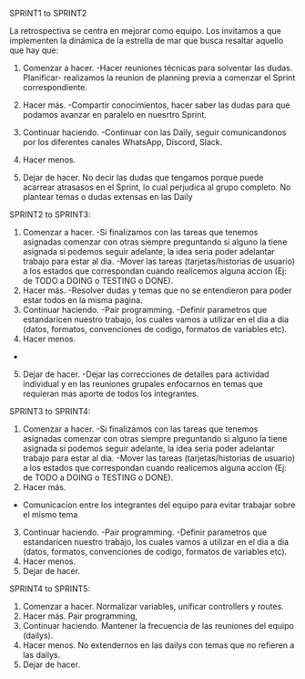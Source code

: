 SPRINT1 to SPRINT2

La retrospectiva se centra en mejorar como equipo. Los invitamos a que implementen la
dinámica de la estrella de mar que busca resaltar aquello que hay que:
1. Comenzar a hacer.
-Hacer reuniones técnicas para solventar las dudas.
Planificar- realizamos la reunion de planning previa a comenzar el Sprint correspondiente.
2. Hacer más.
-Compartir conocimientos, hacer saber las dudas para que podamos avanzar en paralelo en nuesrtro Sprint.                           
3. Continuar haciendo.
-Continuar con las Daily, seguir comunicandonos por los diferentes canales WhatsApp, Discord, Slack.
4. Hacer menos.

5. Dejar de hacer.
No decir las dudas que tengamos porque puede acarrear atrasasos en el Sprint, lo cual perjudica al grupo completo.
No plantear temas o dudas extensas en las Daily
 

SPRINT2 to SPRINT3:
1. Comenzar a hacer.
-Si finalizamos con las tareas que tenemos asignadas comenzar con otras siempre preguntando si alguno la tiene asignada 
si podemos seguir adelante, la idea seria poder adelantar trabajo para estar al dia.
-Mover las tareas (tarjetas/historias de usuario) a los estados que correspondan cuando realicemos alguna accion (Ej: de TODO a DOING o TESTING o DONE).
2. Hacer más. 
-Resolver dudas y temas que no se entendieron para poder estar todos en la misma pagina.
3. Continuar haciendo.
-Pair programming.
-Definir parametros que estandaricen nuestro trabajo, los cuales vamos a utilizar en el dia a dia (datos, formatos, convenciones de codigo, formatos de variables etc).
4. Hacer menos.
-
5. Dejar de hacer.
-Dejar las correcciones de detalles para actividad individual y en las reuniones grupales enfocarnos en temas que requieran mas aporte de todos los integrantes.

SPRINT3 to SPRINT4:
1. Comenzar a hacer.
-Si finalizamos con las tareas que tenemos asignadas comenzar con otras siempre preguntando si alguno la tiene asignada 
si podemos seguir adelante, la idea seria poder adelantar trabajo para estar al dia.
-Mover las tareas (tarjetas/historias de usuario) a los estados que correspondan cuando realicemos alguna accion (Ej: de TODO a DOING o TESTING o DONE).
2. Hacer más. 
- Comunicacion entre los integrantes del equipo para evitar trabajar sobre el mismo tema
3. Continuar haciendo. 
-Pair programming.
-Definir parametros que estandaricen nuestro trabajo, los cuales vamos a utilizar en el dia a dia (datos, formatos, convenciones de codigo, formatos de variables etc).
4. Hacer menos.
5. Dejar de hacer.


SPRINT4 to SPRINT5:
1. Comenzar a hacer.
 Normalizar variables, unificar controllers y routes.
2. Hacer más. 
 Pair programming, 
3. Continuar haciendo. 
  Mantener la frecuencia de las reuniones del equipo (dailys).
4. Hacer menos.
 No extendernos en las dailys con temas que no refieren a las dailys.
6. Dejar de hacer.

